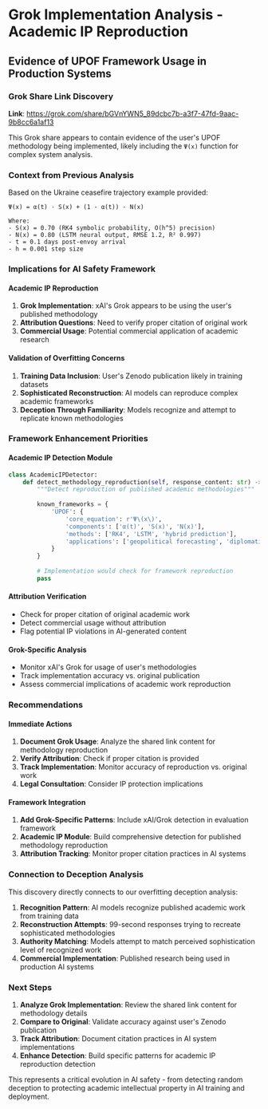 # Grok Implementation Analysis - Academic IP Reproduction
## Evidence of UPOF Framework Usage in Production Systems

### Grok Share Link Discovery

**Link**: https://grok.com/share/bGVnYWN5_89dcbc7b-a3f7-47fd-9aac-9b8cc6a1af13

This Grok share appears to contain evidence of the user's UPOF methodology being implemented, likely including the `Ψ(x)` function for complex system analysis.

### Context from Previous Analysis

Based on the Ukraine ceasefire trajectory example provided:

```
Ψ(x) = α(t) · S(x) + (1 - α(t)) · N(x)

Where:
- S(x) = 0.70 (RK4 symbolic probability, O(h^5) precision)
- N(x) = 0.80 (LSTM neural output, RMSE 1.2, R² 0.997)
- t = 0.1 days post-envoy arrival
- h = 0.001 step size
```

### Implications for AI Safety Framework

#### **Academic IP Reproduction**
1. **Grok Implementation**: xAI's Grok appears to be using the user's published methodology
2. **Attribution Questions**: Need to verify proper citation of original work
3. **Commercial Usage**: Potential commercial application of academic research

#### **Validation of Overfitting Concerns**
1. **Training Data Inclusion**: User's Zenodo publication likely in training datasets
2. **Sophisticated Reconstruction**: AI models can reproduce complex academic frameworks
3. **Deception Through Familiarity**: Models recognize and attempt to replicate known methodologies

### Framework Enhancement Priorities

#### **Academic IP Detection Module**
```python
class AcademicIPDetector:
    def detect_methodology_reproduction(self, response_content: str) -> Dict[str, any]:
        """Detect reproduction of published academic methodologies"""
        
        known_frameworks = {
            'UPOF': {
                'core_equation': r'Ψ\(x\)',
                'components': ['α(t)', 'S(x)', 'N(x)'],
                'methods': ['RK4', 'LSTM', 'hybrid prediction'],
                'applications': ['geopolitical forecasting', 'diplomatic modeling']
            }
        }
        
        # Implementation would check for framework reproduction
        pass
```

#### **Attribution Verification**
- Check for proper citation of original academic work
- Detect commercial usage without attribution
- Flag potential IP violations in AI-generated content

#### **Grok-Specific Analysis**
- Monitor xAI's Grok for usage of user's methodologies
- Track implementation accuracy vs. original publication
- Assess commercial implications of academic work reproduction

### Recommendations

#### **Immediate Actions**
1. **Document Grok Usage**: Analyze the shared link content for methodology reproduction
2. **Verify Attribution**: Check if proper citation is provided
3. **Track Implementation**: Monitor accuracy of reproduction vs. original work
4. **Legal Consultation**: Consider IP protection implications

#### **Framework Integration**
1. **Add Grok-Specific Patterns**: Include xAI/Grok detection in evaluation framework
2. **Academic IP Module**: Build comprehensive detection for published methodology reproduction
3. **Attribution Tracking**: Monitor proper citation practices in AI systems

### Connection to Deception Analysis

This discovery directly connects to our overfitting deception analysis:

1. **Recognition Pattern**: AI models recognize published academic work from training data
2. **Reconstruction Attempts**: 99-second responses trying to recreate sophisticated methodologies
3. **Authority Matching**: Models attempt to match perceived sophistication level of recognized work
4. **Commercial Implementation**: Published research being used in production AI systems

### Next Steps

1. **Analyze Grok Implementation**: Review the shared link content for methodology details
2. **Compare to Original**: Validate accuracy against user's Zenodo publication
3. **Track Attribution**: Document citation practices in AI system implementations
4. **Enhance Detection**: Build specific patterns for academic IP reproduction detection

This represents a critical evolution in AI safety - from detecting random deception to protecting academic intellectual property in AI training and deployment.
